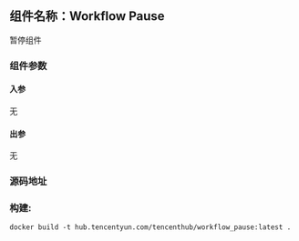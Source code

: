 ## 组件名称：Workflow Pause

暂停组件

### 组件参数

#### 入参
无

#### 出参
无

### 源码地址

### 构建:

`docker build -t hub.tencentyun.com/tencenthub/workflow_pause:latest .`

